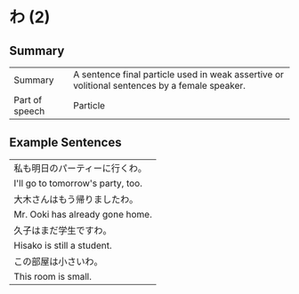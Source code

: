 # わ (2)

## Summary

<table><tr>   <td>Summary</td>   <td>A sentence final particle used in weak assertive or volitional sentences by a female speaker.</td></tr><tr>   <td>Part of speech</td>   <td>Particle</td></tr></table>

## Example Sentences

<table><tr><td>私も明日のパーティーに行くわ。</td></tr><tr><td>I'll go to tomorrow's party, too.</td></tr><tr><td>大木さんはもう帰りましたわ。</td></tr><tr><td>Mr. Ooki has already gone home.</td></tr><tr><td>久子はまだ学生ですわ。</td></tr><tr><td>Hisako is still a student.</td></tr><tr><td>この部屋は小さいわ。</td></tr><tr><td>This room is small.</td></tr></table>

